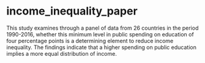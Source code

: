 # income_inequality_paper
This study examines through a panel of data from 26 countries in the period 1990-2016, whether this minimum level in public spending on education of four percentage points is a determining element to reduce income inequality. The findings indicate that a higher spending on public education implies a more equal distribution of income.
